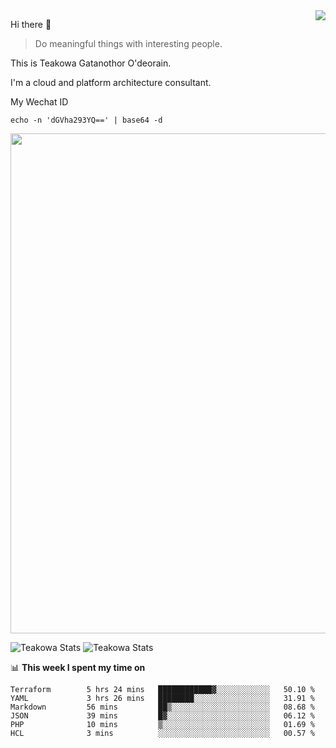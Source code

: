 <img align="right" src="https://github-readme-stats.vercel.app/api?username=Teakowa&show_icons=true&icon_color=2f80ed&text_color=718096&bg_color=ffffff&hide_title=true" />

Hi there 👋

> Do meaningful things with interesting people.

This is Teakowa Gatanothor O'deorain.

I'm a cloud and platform architecture consultant.

My Wechat ID

```
echo -n 'dGVha293YQ==' | base64 -d
```

<a href="https://github.com/ryo-ma/github-profile-trophy">
  <img width=800 src="https://github-profile-trophy.vercel.app/?username=Teakowa&column=8&theme=radical&no-frame=true&no-bg=true"/>
</a>

![Teakowa Stats](https://github-profile-summary-cards.vercel.app/api/cards/repos-per-language?username=Teakowa&theme=nord_bright)
![Teakowa Stats](https://github-profile-summary-cards.vercel.app/api/cards/most-commit-language?username=Teakowa&theme=nord_bright)


📊 **This week I spent my time on**
<!--START_SECTION:waka-->

```text
Terraform        5 hrs 24 mins   ████████████▓░░░░░░░░░░░░   50.10 %
YAML             3 hrs 26 mins   ████████░░░░░░░░░░░░░░░░░   31.91 %
Markdown         56 mins         ██▒░░░░░░░░░░░░░░░░░░░░░░   08.68 %
JSON             39 mins         █▓░░░░░░░░░░░░░░░░░░░░░░░   06.12 %
PHP              10 mins         ▒░░░░░░░░░░░░░░░░░░░░░░░░   01.69 %
HCL              3 mins          ░░░░░░░░░░░░░░░░░░░░░░░░░   00.57 %
```

<!--END_SECTION:waka-->

